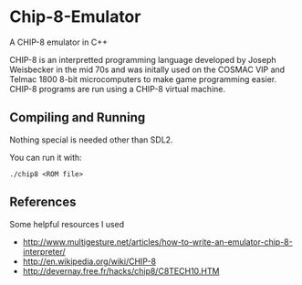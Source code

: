 # Chip-8-Emulator

A CHIP-8 emulator in C++

CHIP-8 is an interpretted programming language developed by Joseph Weisbecker in the mid 70s and was initally used on the COSMAC VIP and Telmac 1800 8-bit microcomputers to make game programming easier. CHIP-8 programs are run using a CHIP-8 virtual machine.

## Compiling and Running
Nothing special is needed other than SDL2.

You can run it with:
```
./chip8 <ROM file>
```

## References
Some helpful resources I used

- http://www.multigesture.net/articles/how-to-write-an-emulator-chip-8-interpreter/
- http://en.wikipedia.org/wiki/CHIP-8
- http://devernay.free.fr/hacks/chip8/C8TECH10.HTM
